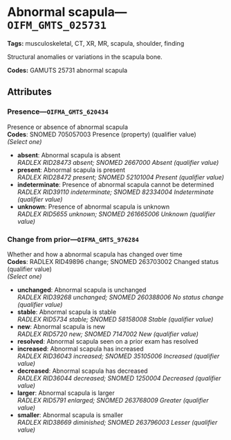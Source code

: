 # Abnormal scapula—`OIFM_GMTS_025731`

**Tags:** musculoskeletal, CT, XR, MR, scapula, shoulder, finding

Structural anomalies or variations in the scapula bone.

**Codes:** GAMUTS 25731 abnormal scapula

## Attributes

### Presence—`OIFMA_GMTS_620434`

Presence or absence of abnormal scapula  
**Codes**: SNOMED 705057003 Presence (property) (qualifier value)  
*(Select one)*

- **absent**: Abnormal scapula is absent  
_RADLEX RID28473 absent; SNOMED 2667000 Absent (qualifier value)_
- **present**: Abnormal scapula is present  
_RADLEX RID28472 present; SNOMED 52101004 Present (qualifier value)_
- **indeterminate**: Presence of abnormal scapula cannot be determined  
_RADLEX RID39110 indeterminate; SNOMED 82334004 Indeterminate (qualifier value)_
- **unknown**: Presence of abnormal scapula is unknown  
_RADLEX RID5655 unknown; SNOMED 261665006 Unknown (qualifier value)_

### Change from prior—`OIFMA_GMTS_976284`

Whether and how a abnormal scapula has changed over time  
**Codes**: RADLEX RID49896 change; SNOMED 263703002 Changed status (qualifier value)  
*(Select one)*

- **unchanged**: Abnormal scapula is unchanged  
_RADLEX RID39268 unchanged; SNOMED 260388006 No status change (qualifier value)_
- **stable**: Abnormal scapula is stable  
_RADLEX RID5734 stable; SNOMED 58158008 Stable (qualifier value)_
- **new**: Abnormal scapula is new  
_RADLEX RID5720 new; SNOMED 7147002 New (qualifier value)_
- **resolved**: Abnormal scapula seen on a prior exam has resolved  
- **increased**: Abnormal scapula has increased  
_RADLEX RID36043 increased; SNOMED 35105006 Increased (qualifier value)_
- **decreased**: Abnormal scapula has decreased  
_RADLEX RID36044 decreased; SNOMED 1250004 Decreased (qualifier value)_
- **larger**: Abnormal scapula is larger  
_RADLEX RID5791 enlarged; SNOMED 263768009 Greater (qualifier value)_
- **smaller**: Abnormal scapula is smaller  
_RADLEX RID38669 diminished; SNOMED 263796003 Lesser (qualifier value)_
